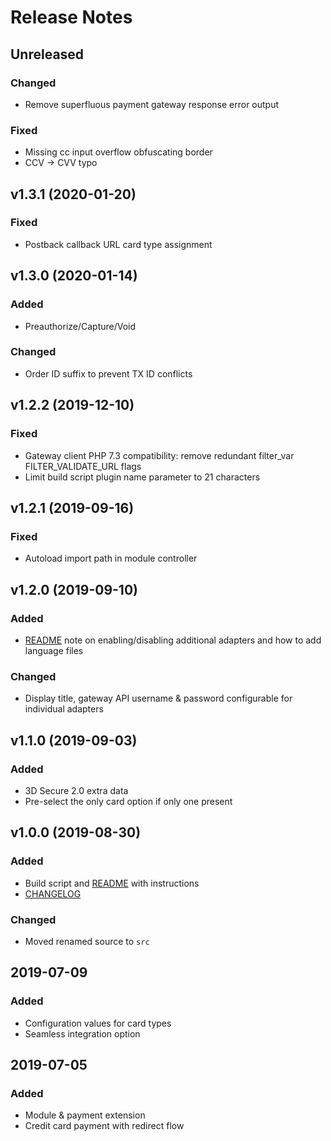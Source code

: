 # Release Notes

## Unreleased
### Changed
- Remove superfluous payment gateway response error output
### Fixed
- Missing cc input overflow obfuscating border
- CCV -> CVV typo  

## v1.3.1 (2020-01-20)
### Fixed
- Postback callback URL card type assignment

## v1.3.0 (2020-01-14)
### Added
- Preauthorize/Capture/Void
### Changed
- Order ID suffix to prevent TX ID conflicts

## v1.2.2 (2019-12-10)
### Fixed
- Gateway client PHP 7.3 compatibility: remove redundant filter_var FILTER_VALIDATE_URL flags
- Limit build script plugin name parameter to 21 characters

## v1.2.1 (2019-09-16)
### Fixed
- Autoload import path in module controller

## v1.2.0 (2019-09-10)
### Added
- [README](README.md) note on enabling/disabling additional adapters and how to add language files
### Changed
- Display title, gateway API username & password configurable for individual adapters

## v1.1.0 (2019-09-03)
### Added
- 3D Secure 2.0 extra data
- Pre-select the only card option if only one present

## v1.0.0 (2019-08-30)
### Added
- Build script and [README](README.md) with instructions
- [CHANGELOG](CHANGELOG.md)
### Changed
- Moved renamed source to `src`

## 2019-07-09
### Added
- Configuration values for card types
- Seamless integration option

## 2019-07-05
### Added
- Module & payment extension
- Credit card payment with redirect flow
